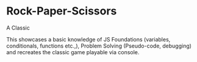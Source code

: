 # Rock-Paper-Scissors
A Classic

This showcases a basic knowledge of JS Foundations (variables, conditionals, functions etc.,), Problem Solving (Pseudo-code, debugging) and recreates the classic game playable via console.
